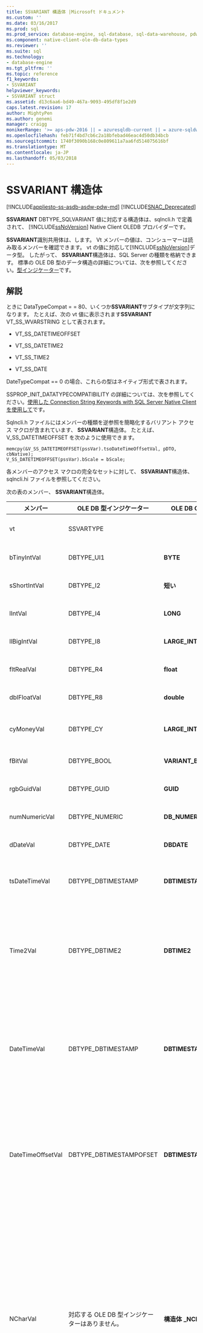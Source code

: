 ```yaml
---
title: SSVARIANT 構造体 |Microsoft ドキュメント
ms.custom: ''
ms.date: 03/16/2017
ms.prod: sql
ms.prod_service: database-engine, sql-database, sql-data-warehouse, pdw
ms.component: native-client-ole-db-data-types
ms.reviewer: ''
ms.suite: sql
ms.technology:
- database-engine
ms.tgt_pltfrm: ''
ms.topic: reference
f1_keywords:
- SSVARIANT
helpviewer_keywords:
- SSVARIANT struct
ms.assetid: d13c6aa6-bd49-467a-9093-495df8f1e2d9
caps.latest.revision: 17
author: MightyPen
ms.author: genemi
manager: craigg
monikerRange: '>= aps-pdw-2016 || = azuresqldb-current || = azure-sqldw-latest || >= sql-server-2016 || = sqlallproducts-allversions'
ms.openlocfilehash: feb71f4bd7cb6c2a18bfebad46eac4d50db34bcb
ms.sourcegitcommit: 1740f3090b168c0e809611a7aa6fd514075616bf
ms.translationtype: MT
ms.contentlocale: ja-JP
ms.lasthandoff: 05/03/2018
---
```

# <a name="ssvariant-structure"></a>SSVARIANT 構造体
[!INCLUDE[appliesto-ss-asdb-asdw-pdw-md](../../includes/appliesto-ss-asdb-asdw-pdw-md.md)]
[!INCLUDE[SNAC_Deprecated](../../includes/snac-deprecated.md)]

  **SSVARIANT** DBTYPE_SQLVARIANT 値に対応する構造体は、sqlncli.h で定義されて、 [!INCLUDE[ssNoVersion](../../includes/ssnoversion-md.md)] Native Client OLEDB プロバイダーです。  
  
 **SSVARIANT**識別共用体は、します。 Vt メンバーの値は、コンシューマーは読み取るメンバーを確認できます。 vt の値に対応して[!INCLUDE[ssNoVersion](../../includes/ssnoversion-md.md)]データ型。 したがって、 **SSVARIANT**構造体は、SQL Server の種類を格納できます。 標準の OLE DB 型のデータ構造の詳細については、次を参照してください。[型インジケーター](http://go.microsoft.com/fwlink/?LinkId=122171)です。  
  
## <a name="remarks"></a>解説  
 ときに DataTypeCompat = = 80、いくつか**SSVARIANT**サブタイプが文字列になります。 たとえば、次の vt 値に表示されます**SSVARIANT** VT_SS_WVARSTRING として表されます。  
  
-   VT_SS_DATETIMEOFFSET  
  
-   VT_SS_DATETIME2  
  
-   VT_SS_TIME2  
  
-   VT_SS_DATE  
  
 DateTypeCompat == 0 の場合、これらの型はネイティブ形式で表されます。  
  
 SSPROP_INIT_DATATYPECOMPATIBILITY の詳細については、次を参照してください。[使用した Connection String Keywords with SQL Server Native Client を使用して](../../relational-databases/native-client/applications/using-connection-string-keywords-with-sql-server-native-client.md)です。  
  
 Sqlncli.h ファイルにはメンバーの種類を逆参照を簡略化するバリアント アクセス マクロが含まれています、 **SSVARIANT**構造体。 たとえば、V_SS_DATETIMEOFFSET を次のように使用できます。  
  
```  
memcpy(&V_SS_DATETIMEOFFSET(pssVar).tsoDateTimeOffsetVal, pDTO, cbNative);  
V_SS_DATETIMEOFFSET(pssVar).bScale = bScale;  
```  
  
 各メンバーのアクセス マクロの完全なセットに対して、 **SSVARIANT**構造体、sqlncli.hi ファイルを参照してください。  
  
 次の表のメンバー、 **SSVARIANT**構造体。  
  
|メンバー|OLE DB 型インジケーター|OLE DB C データ型|vt の値|コメント|  
|------------|---------------------------|------------------------|--------------|--------------|  
|vt|SSVARTYPE|||含まれる値の型を指定します、 **SSVARIANT**構造体。|  
|bTinyIntVal|DBTYPE_UI1|**BYTE**|**VT_SS_UI1**|では、 **tinyint** [!INCLUDE[ssNoVersion](../../includes/ssnoversion-md.md)]データ型。|  
|sShortIntVal|DBTYPE_I2|**短い**|**VT_SS_I2**|では、 **smallint** [!INCLUDE[ssNoVersion](../../includes/ssnoversion-md.md)]データ型。|  
|lIntVal|DBTYPE_I4|**LONG**|**VT_SS_I4**|では、 **int** [!INCLUDE[ssNoVersion](../../includes/ssnoversion-md.md)]データ型。|  
|llBigIntVal|DBTYPE_I8|**LARGE_INTEGER**|**VT_SS_I8**|では、 **bigint** [!INCLUDE[ssNoVersion](../../includes/ssnoversion-md.md)]データ型。|  
|fltRealVal|DBTYPE_R4|**float**|**VT_SS_R4**|では、**実際**[!INCLUDE[ssNoVersion](../../includes/ssnoversion-md.md)]データ型。|  
|dblFloatVal|DBTYPE_R8|**double**|**VT_SS_R8**|では、 **float** [!INCLUDE[ssNoVersion](../../includes/ssnoversion-md.md)]データ型。|  
|cyMoneyVal|DBTYPE_CY|**LARGE_INTEGER**|**VT_SS_MONEY VT_SS_SMALLMONEY**|では、 **money**と**smallmoney** [!INCLUDE[ssNoVersion](../../includes/ssnoversion-md.md)]データ型。|  
|fBitVal|DBTYPE_BOOL|**VARIANT_BOOL**|**VT_SS_BIT**|では、**ビット**[!INCLUDE[ssNoVersion](../../includes/ssnoversion-md.md)]データ型。|  
|rgbGuidVal|DBTYPE_GUID|**GUID**|**VT_SS_GUID**|では、 **uniqueidentifier** [!INCLUDE[ssNoVersion](../../includes/ssnoversion-md.md)]データ型。|  
|numNumericVal|DBTYPE_NUMERIC|**DB_NUMERIC**|**VT_SS_NUMERIC**|では、**数値**[!INCLUDE[ssNoVersion](../../includes/ssnoversion-md.md)]データ型。|  
|dDateVal|DBTYPE_DATE|**DBDATE**|**VT_SS_DATE**|では、**日付**[!INCLUDE[ssNoVersion](../../includes/ssnoversion-md.md)]データ型。|  
|tsDateTimeVal|DBTYPE_DBTIMESTAMP|**DBTIMESTAMP**|**VT_SS_SMALLDATETIME VT_SS_DATETIME VT_SS_DATETIME2**|では、 **smalldatetime**、 **datetime**、および**datetime2** [!INCLUDE[ssNoVersion](../../includes/ssnoversion-md.md)]データ型。|  
|Time2Val|DBTYPE_DBTIME2|**DBTIME2**|**VT_SS_TIME2**|では、**時間**[!INCLUDE[ssNoVersion](../../includes/ssnoversion-md.md)]データ型。<br /><br /> 次のメンバーを含みます。<br /><br /> *tTime2Val* (**DBTIME2**)<br /><br /> *bScale* (**バイト**) を指定するためのスケール*tTime2Val*値。|  
|DateTimeVal|DBTYPE_DBTIMESTAMP|**DBTIMESTAMP**|**VT_SS_DATETIME2**|では、 **datetime2** [!INCLUDE[ssNoVersion](../../includes/ssnoversion-md.md)]データ型。<br /><br /> 次のメンバーを含みます。<br /><br /> *tsDataTimeVal* (DBTIMESTAMP)<br /><br /> *bScale* (**バイト**) を指定するためのスケール*tsDataTimeVal*値。|  
|DateTimeOffsetVal|DBTYPE_DBTIMESTAMPOFSET|**DBTIMESTAMPOFFSET**|**VT_SS_DATETIMEOFFSET**|では、 **datetimeoffset** [!INCLUDE[ssNoVersion](../../includes/ssnoversion-md.md)]データ型。<br /><br /> 次のメンバーを含みます。<br /><br /> *tsoDateTimeOffsetVal* (**DBTIMESTAMPOFFSET**)<br /><br /> *bScale* (**バイト**) を指定するためのスケール*tsoDateTimeOffsetVal*値。|  
|NCharVal|対応する OLE DB 型インジケーターはありません。|**構造体 _NCharVal**|**VT_SS_WVARSTRING、**<br /><br /> **VT_SS_WSTRING**|では、 **nchar**と**nvarchar** [!INCLUDE[ssNoVersion](../../includes/ssnoversion-md.md)]データ型。<br /><br /> 次のメンバーを含みます。<br /><br /> *sActualLength* (**短い**)、実際の長さを指定する文字列の*pwchNCharVal*ポイント。 末尾の 0 は含まれません。<br /><br /> *sMaxLength* (**短い**)、最大の長さを指定する文字列の*pwchNCharVal*ポイント。<br /><br /> *pwchNCharVal* (**WCHAR** \*) 文字列へのポインター。<br /><br /> 使用されないメンバー: *rgbReserved*、 *dwReserved*、および*pwchReserved*です。|  
|CharVal|対応する OLE DB 型インジケーターはありません。|**構造体 _CharVal**|**VT_SS_STRING,**<br /><br /> **VT_SS_VARSTRING**|では、 **char**と**varchar** [!INCLUDE[ssNoVersion](../../includes/ssnoversion-md.md)]データ型。<br /><br /> 次のメンバーを含みます。<br /><br /> *sActualLength* (**短い**) を指定する文字列の実際の長さ*pchCharVal*ポイント。 末尾の 0 は含まれません。<br /><br /> *sMaxLength* (**短い**) を指定する文字列の最大長*pchCharVal*ポイント。<br /><br /> *pchCharVal* (**CHAR** \*) 文字列へのポインター。<br /><br /> 使用されないメンバー : <br /><br /> *rgbReserved*、 *dwReserved*、および*pwchReserved*です。|  
|BinaryVal|対応する OLE DB 型インジケーターはありません。|**struct _BinaryVal**|**VT_SS_VARBINARY,**<br /><br /> **VT_SS_BINARY**|では、**バイナリ**と**varbinary** [!INCLUDE[ssNoVersion](../../includes/ssnoversion-md.md)]データ型。<br /><br /> 次のメンバーを含みます。<br /><br /> *sActualLength* (**短い**) を指定するデータの実際の長さ*prgbBinaryVal*ポイント。<br /><br /> *sMaxLength* (**短い**) を指定するデータの最大長*prgbBinaryVal*ポイント。<br /><br /> *prgbBinaryVal* (**バイト** \*) バイナリ データへのポインター。<br /><br /> 使用されないメンバー: *dwReserved*です。|  
|不明な型|未使用|未使用|未使用|未使用|  
|BLOBType|未使用|未使用|未使用|未使用|  
  
## <a name="see-also"></a>参照  
 [データ型 &#40;OLE DB&#41;](../../relational-databases/native-client-ole-db-data-types/data-types-ole-db.md)  
  
  
